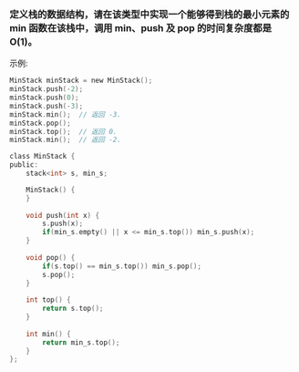 ### 定义栈的数据结构，请在该类型中实现一个能够得到栈的最小元素的 min 函数在该栈中，调用 min、push 及 pop 的时间复杂度都是 O(1)。
示例:  
```c
MinStack minStack = new MinStack();
minStack.push(-2);
minStack.push(0);
minStack.push(-3);
minStack.min();  // 返回 -3.
minStack.pop();
minStack.top();  // 返回 0.
minStack.min();  // 返回 -2.
```
```c
class MinStack {
public:
    stack<int> s, min_s;

    MinStack() {
    }
    
    void push(int x) {
        s.push(x);
        if(min_s.empty() || x <= min_s.top()) min_s.push(x);
    }
    
    void pop() {
        if(s.top() == min_s.top()) min_s.pop();
        s.pop();
    }
    
    int top() {
        return s.top();
    }
    
    int min() {
        return min_s.top();
    }
};
```